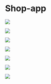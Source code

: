 # Shop-app

![](images/ShopApp1.png)

![](images/ShopApp2.png)

![](images/ShopApp3.png)

![](images/ShopApp5.png)

![](images/ShopApp6.png)

![](images/ShopApp7.png)

![](images/ShopApp8.png)

